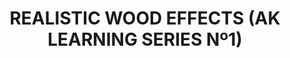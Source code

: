 ---
layout: product
title: "REALISTIC WOOD EFFECTS (AK LEARNING SERIES Nº1) "
price: "1400" 
desc: "Knjiga o maketarskim tehnikama"
img_path: "/assets/img/AK259.webp"
brand: "AK"
available: false
special_offer: false
new: false
soon: false
cat: "090000"
subcat: "090200"
subsubcat: "090202"
sifra: "AK259"
popular: true
---